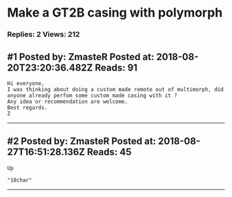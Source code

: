# Make a GT2B casing with polymorph

### Replies: 2 Views: 212

## \#1 Posted by: ZmasteR Posted at: 2018-08-20T23:20:36.482Z Reads: 91

```
Hi everyone,
I was thinking about doing a custom made remote out of multimorph, did anyone already perfom some custom made casing with it ?
Any idea or recommendation are welcome.
Best regards.
Z
```

---
## \#2 Posted by: ZmasteR Posted at: 2018-08-27T16:51:28.136Z Reads: 45

```
Up

"10char"
```

---
